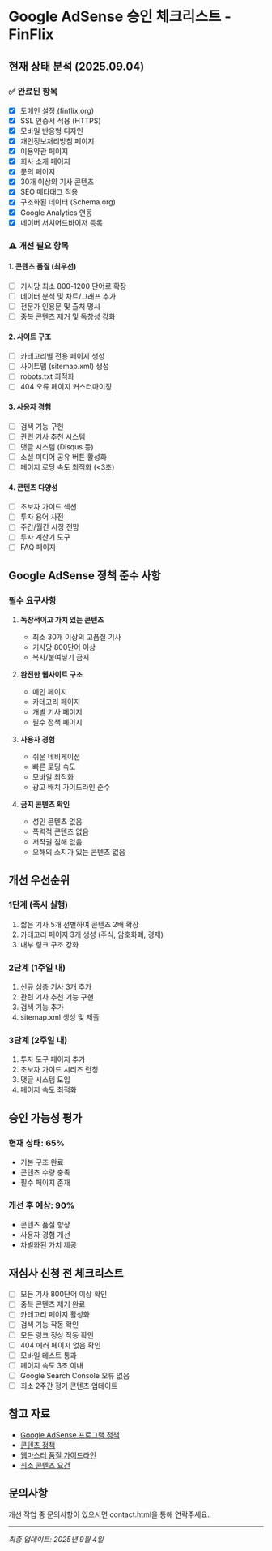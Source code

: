 # Google AdSense 승인 체크리스트 - FinFlix

## 현재 상태 분석 (2025.09.04)

### ✅ 완료된 항목
- [x] 도메인 설정 (finflix.org)
- [x] SSL 인증서 적용 (HTTPS)
- [x] 모바일 반응형 디자인
- [x] 개인정보처리방침 페이지
- [x] 이용약관 페이지
- [x] 회사 소개 페이지
- [x] 문의 페이지
- [x] 30개 이상의 기사 콘텐츠
- [x] SEO 메타태그 적용
- [x] 구조화된 데이터 (Schema.org)
- [x] Google Analytics 연동
- [x] 네이버 서치어드바이저 등록

### ⚠️ 개선 필요 항목

#### 1. 콘텐츠 품질 (최우선)
- [ ] 기사당 최소 800-1200 단어로 확장
- [ ] 데이터 분석 및 차트/그래프 추가
- [ ] 전문가 인용문 및 출처 명시
- [ ] 중복 콘텐츠 제거 및 독창성 강화

#### 2. 사이트 구조
- [ ] 카테고리별 전용 페이지 생성
- [ ] 사이트맵 (sitemap.xml) 생성
- [ ] robots.txt 최적화
- [ ] 404 오류 페이지 커스터마이징

#### 3. 사용자 경험
- [ ] 검색 기능 구현
- [ ] 관련 기사 추천 시스템
- [ ] 댓글 시스템 (Disqus 등)
- [ ] 소셜 미디어 공유 버튼 활성화
- [ ] 페이지 로딩 속도 최적화 (<3초)

#### 4. 콘텐츠 다양성
- [ ] 초보자 가이드 섹션
- [ ] 투자 용어 사전
- [ ] 주간/월간 시장 전망
- [ ] 투자 계산기 도구
- [ ] FAQ 페이지

## Google AdSense 정책 준수 사항

### 필수 요구사항
1. **독창적이고 가치 있는 콘텐츠**
   - 최소 30개 이상의 고품질 기사
   - 기사당 800단어 이상
   - 복사/붙여넣기 금지

2. **완전한 웹사이트 구조**
   - 메인 페이지
   - 카테고리 페이지
   - 개별 기사 페이지
   - 필수 정책 페이지

3. **사용자 경험**
   - 쉬운 네비게이션
   - 빠른 로딩 속도
   - 모바일 최적화
   - 광고 배치 가이드라인 준수

4. **금지 콘텐츠 확인**
   - 성인 콘텐츠 없음
   - 폭력적 콘텐츠 없음
   - 저작권 침해 없음
   - 오해의 소지가 있는 콘텐츠 없음

## 개선 우선순위

### 1단계 (즉시 실행)
1. 짧은 기사 5개 선별하여 콘텐츠 2배 확장
2. 카테고리 페이지 3개 생성 (주식, 암호화폐, 경제)
3. 내부 링크 구조 강화

### 2단계 (1주일 내)
1. 신규 심층 기사 3개 추가
2. 관련 기사 추천 기능 구현
3. 검색 기능 추가
4. sitemap.xml 생성 및 제출

### 3단계 (2주일 내)
1. 투자 도구 페이지 추가
2. 초보자 가이드 시리즈 런칭
3. 댓글 시스템 도입
4. 페이지 속도 최적화

## 승인 가능성 평가

### 현재 상태: 65%
- 기본 구조 완료
- 콘텐츠 수량 충족
- 필수 페이지 존재

### 개선 후 예상: 90%
- 콘텐츠 품질 향상
- 사용자 경험 개선
- 차별화된 가치 제공

## 재심사 신청 전 체크리스트

- [ ] 모든 기사 800단어 이상 확인
- [ ] 중복 콘텐츠 제거 완료
- [ ] 카테고리 페이지 활성화
- [ ] 검색 기능 작동 확인
- [ ] 모든 링크 정상 작동 확인
- [ ] 404 에러 페이지 없음 확인
- [ ] 모바일 테스트 통과
- [ ] 페이지 속도 3초 이내
- [ ] Google Search Console 오류 없음
- [ ] 최소 2주간 정기 콘텐츠 업데이트

## 참고 자료

- [Google AdSense 프로그램 정책](https://support.google.com/adsense/answer/48182)
- [콘텐츠 정책](https://support.google.com/adsense/answer/1348688)
- [웹마스터 품질 가이드라인](https://developers.google.com/search/docs/fundamentals/creating-helpful-content)
- [최소 콘텐츠 요건](https://support.google.com/adsense/answer/1196448)

## 문의사항

개선 작업 중 문의사항이 있으시면 contact.html을 통해 연락주세요.

---
*최종 업데이트: 2025년 9월 4일*